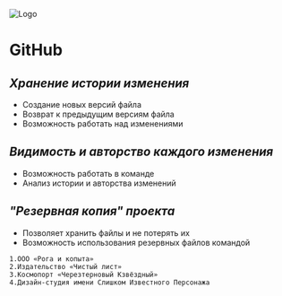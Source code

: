 ![Logo](https://camo.githubusercontent.com/79ee96a8b8fa098c44d1ca302006f24d008408a1c22fc13260437214d705a23d/68747470733a2f2f6e65746f6c6f67792d636f64652e6769746875622e696f2f6769742d686f6d65776f726b732f696e74726f64756374696f6e2f6173736574732f6c6f676f2e706e67)

# **GitHub**
 ## *Хранение истории изменения*
 * Создание новых версий файла
 * Возврат к предыдущим версиям файла
 * Возможность работать над изменениями


 ## *Видимость и авторство каждого изменения* 
* Возможность работать в команде 
* Анализ истории и авторства изменений

## *"Резервная копия" проекта*
* Позволяет хранить файлы и не потерять их
* Возможность использования резервных файлов командой


```
1.ООО «Рога и копыта»
2.Издательство «Чиcтый лист»
3.Космопорт «Черезтерновый Кзвёздный»
4.Дизайн-студия имени Слишком Известного Персонажа
```






